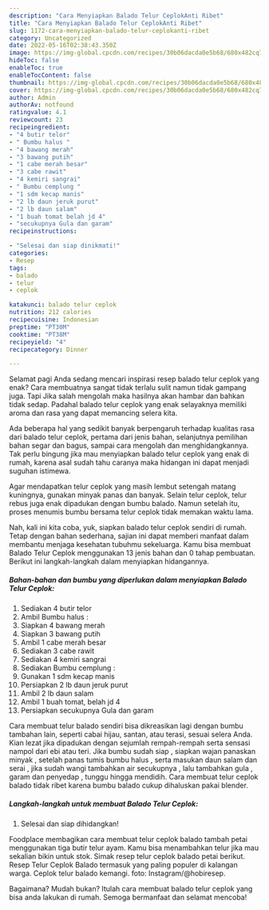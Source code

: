 ```yaml
---
description: "Cara Menyiapkan Balado Telur CeplokAnti Ribet"
title: "Cara Menyiapkan Balado Telur CeplokAnti Ribet"
slug: 1172-cara-menyiapkan-balado-telur-ceplokanti-ribet
category: Uncategorized
date: 2022-05-16T02:38:43.350Z
image: https://img-global.cpcdn.com/recipes/30b06dacda0e5b68/680x482cq70/balado-telur-ceplok-foto-resep-utama.jpg
hideToc: false
enableToc: true
enableTocContent: false
thumbnail: https://img-global.cpcdn.com/recipes/30b06dacda0e5b68/680x482cq70/balado-telur-ceplok-foto-resep-utama.jpg
cover: https://img-global.cpcdn.com/recipes/30b06dacda0e5b68/680x482cq70/balado-telur-ceplok-foto-resep-utama.jpg
author: Admin
authorAv: notfound
ratingvalue: 4.1
reviewcount: 23
recipeingredient:
- "4 butir telor"
- " Bumbu halus "
- "4 bawang merah"
- "3 bawang putih"
- "1 cabe merah besar"
- "3 cabe rawit"
- "4 kemiri sangrai"
- " Bumbu cemplung "
- "1 sdm kecap manis"
- "2 lb daun jeruk purut"
- "2 lb daun salam"
- "1 buah tomat belah jd 4"
- "secukupnya Gula dan garam"
recipeinstructions:

- "Selesai dan siap dinikmati!"
categories:
- Resep
tags:
- balado
- telur
- ceplok

katakunci: balado telur ceplok 
nutrition: 212 calories
recipecuisine: Indonesian
preptime: "PT30M"
cooktime: "PT38M"
recipeyield: "4"
recipecategory: Dinner

---
```



Selamat pagi Anda sedang mencari inspirasi resep balado telur ceplok yang enak? Cara membuatnya sangat tidak terlalu sulit namun tidak gampang juga. Tapi Jika salah mengolah maka hasilnya akan hambar dan bahkan tidak sedap. Padahal balado telur ceplok yang enak selayaknya memiliki aroma dan rasa yang dapat memancing selera kita.


Ada beberapa hal yang sedikit banyak berpengaruh terhadap kualitas rasa dari balado telur ceplok, pertama dari jenis bahan, selanjutnya pemilihan bahan segar dan bagus, sampai cara mengolah dan menghidangkannya. Tak perlu bingung jika mau menyiapkan balado telur ceplok yang enak di rumah, karena asal sudah tahu caranya maka hidangan ini dapat menjadi suguhan istimewa.

Agar mendapatkan telur ceplok yang masih lembut setengah matang kuningnya, gunakan minyak panas dan banyak. Selain telur ceplok, telur rebus juga enak dipadukan dengan bumbu balado. Namun setelah itu, proses menumis bumbu bersama telur ceplok tidak memakan waktu lama.


Nah, kali ini kita coba, yuk, siapkan balado telur ceplok sendiri di rumah. Tetap dengan bahan sederhana, sajian ini dapat memberi manfaat dalam membantu menjaga kesehatan tubuhmu sekeluarga. Kamu bisa membuat Balado Telur Ceplok menggunakan 13 jenis bahan dan 0 tahap pembuatan. Berikut ini langkah-langkah dalam menyiapkan hidangannya.

<!--inarticleads1-->

##### Bahan-bahan dan bumbu yang diperlukan dalam menyiapkan Balado Telur Ceplok:

1. Sediakan 4 butir telor
1. Ambil  Bumbu halus :
1. Siapkan 4 bawang merah
1. Siapkan 3 bawang putih
1. Ambil 1 cabe merah besar
1. Sediakan 3 cabe rawit
1. Sediakan 4 kemiri sangrai
1. Sediakan  Bumbu cemplung :
1. Gunakan 1 sdm kecap manis
1. Persiapkan 2 lb daun jeruk purut
1. Ambil 2 lb daun salam
1. Ambil 1 buah tomat, belah jd 4
1. Persiapkan secukupnya Gula dan garam


Cara membuat telur balado sendiri bisa dikreasikan lagi dengan bumbu tambahan lain, seperti cabai hijau, santan, atau terasi, sesuai selera Anda. Kian lezat jika dipadukan dengan sejumlah rempah-rempah serta sensasi nampol dari ebi atau teri. Jika bumbu sudah siap , siapkan wajan panaskan minyak , setelah panas tumis bumbu halus , serta masukan daun salam dan serai , jika sudah wangi tambahkan air secukupnya , lalu tambahkan gula , garam dan penyedap , tunggu hingga mendidih. Cara membuat telur ceplok balado tidak ribet karena bumbu balado cukup dihaluskan pakai blender. 

<!--inarticleads2-->

##### Langkah-langkah untuk membuat Balado Telur Ceplok:


1. Selesai dan siap dihidangkan!

Foodplace membagikan cara membuat telur ceplok balado tambah petai menggunakan tiga butir telur ayam. Kamu bisa menambahkan telur jika mau sekalian bikin untuk stok. Simak resep telur ceplok balado petai berikut. Resep Telur Ceplok Balado termasuk yang paling populer di kalangan warga. Ceplok telur balado kemangi. foto: Instagram/@hobiresep. 

Bagaimana? Mudah bukan? Itulah cara membuat balado telur ceplok yang bisa anda lakukan di rumah. Semoga bermanfaat dan selamat mencoba!
